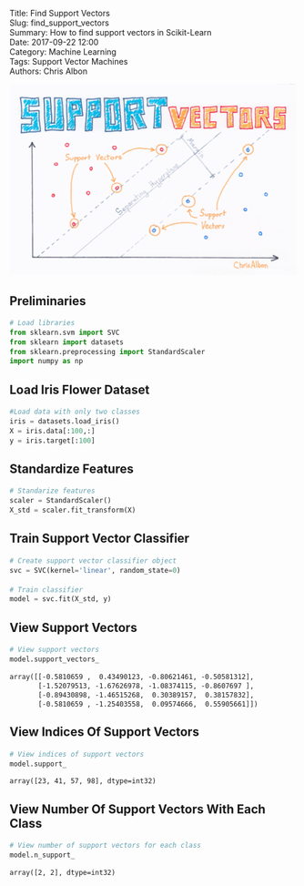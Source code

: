Title: Find Support Vectors    
Slug: find_support_vectors   
Summary: How to find support vectors in Scikit-Learn   
Date: 2017-09-22 12:00  
Category: Machine Learning  
Tags: Support Vector Machines  
Authors: Chris Albon  

<a alt="Find Support Vectors" href="https://machinelearningflashcards.com">
    <img src="find_support_vectors/Support_Vectors_print.png" class="flashcard center-block">
</a>

## Preliminaries


```python
# Load libraries
from sklearn.svm import SVC
from sklearn import datasets
from sklearn.preprocessing import StandardScaler
import numpy as np
```

## Load Iris Flower Dataset


```python
#Load data with only two classes
iris = datasets.load_iris()
X = iris.data[:100,:]
y = iris.target[:100]
```

## Standardize Features


```python
# Standarize features
scaler = StandardScaler()
X_std = scaler.fit_transform(X)
```

## Train Support Vector Classifier


```python
# Create support vector classifier object
svc = SVC(kernel='linear', random_state=0)

# Train classifier
model = svc.fit(X_std, y)
```

## View Support Vectors


```python
# View support vectors
model.support_vectors_
```




    array([[-0.5810659 ,  0.43490123, -0.80621461, -0.50581312],
           [-1.52079513, -1.67626978, -1.08374115, -0.8607697 ],
           [-0.89430898, -1.46515268,  0.30389157,  0.38157832],
           [-0.5810659 , -1.25403558,  0.09574666,  0.55905661]])



## View Indices Of Support Vectors


```python
# View indices of support vectors
model.support_
```




    array([23, 41, 57, 98], dtype=int32)



## View Number Of Support Vectors With Each Class


```python
# View number of support vectors for each class
model.n_support_
```




    array([2, 2], dtype=int32)


